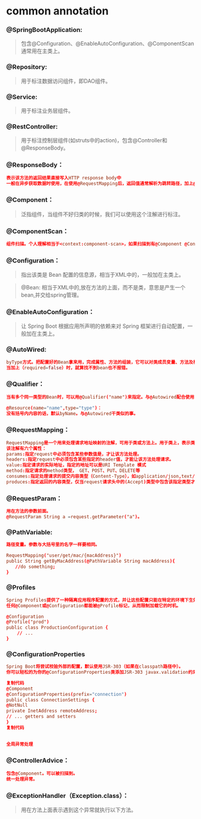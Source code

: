 # common annotation

### @SpringBootApplication:
> 包含@Configuration、@EnableAutoConfiguration、@ComponentScan 通常用在主类上。

### @Repository:
> 用于标注数据访问组件，即DAO组件。

### @Service:
> 用于标注业务层组件。 

### @RestController:
> 用于标注控制层组件(如struts中的action)，包含@Controller和@ResponseBody。

### @ResponseBody：
```conf
表示该方法的返回结果直接写入HTTP response body中
一般在异步获取数据时使用，在使用@RequestMapping后，返回值通常解析为跳转路径，加上@responsebody后返回结果不会被解析为跳转路径，而是直接写入HTTP response body中。比如异步获取json数据，加上@responsebody后，会直接返回json数据。
```

### @Component：
> 泛指组件，当组件不好归类的时候，我们可以使用这个注解进行标注。

### @ComponentScan：
```conf
组件扫描。个人理解相当于<context:component-scan>，如果扫描到有@Component @Controller @Service等这些注解的类，则把这些类注册为bean。
```

### @Configuration：
> 指出该类是 Bean 配置的信息源，相当于XML中的<beans></beans>，一般加在主类上。

> @Bean:
> 相当于XML中的<bean></bean>,放在方法的上面，而不是类，意思是产生一个bean,并交给spring管理。

### @EnableAutoConfiguration：
> 让 Spring Boot 根据应用所声明的依赖来对 Spring 框架进行自动配置，一般加在主类上。

### @AutoWired:
```conf
byType方式。把配置好的Bean拿来用，完成属性、方法的组装，它可以对类成员变量、方法及构造函数进行标注，完成自动装配的工作。
当加上（required=false）时，就算找不到bean也不报错。
```

### @Qualifier：
```conf
当有多个同一类型的Bean时，可以用@Qualifier("name")来指定。与@Autowired配合使用

@Resource(name="name",type="type")：
没有括号内内容的话，默认byName。与@Autowired干类似的事。

```
 

### @RequestMapping：
```conf
RequestMapping是一个用来处理请求地址映射的注解，可用于类或方法上。用于类上，表示类中的所有响应请求的方法都是以该地址作为父路径。
该注解有六个属性：
params:指定request中必须包含某些参数值是，才让该方法处理。
headers:指定request中必须包含某些指定的header值，才能让该方法处理请求。
value:指定请求的实际地址，指定的地址可以是URI Template 模式
method:指定请求的method类型， GET、POST、PUT、DELETE等
consumes:指定处理请求的提交内容类型（Content-Type），如application/json,text/html;
produces:指定返回的内容类型，仅当request请求头中的(Accept)类型中包含该指定类型才返回
```

### @RequestParam：
```conf
用在方法的参数前面。
@RequestParam String a =request.getParameter("a")。
```

### @PathVariable:
```conf
路径变量。参数与大括号里的名字一样要相同。

RequestMapping("user/get/mac/{macAddress}")
public String getByMacAddress(@PathVariable String macAddress){
　　//do something;
}
```

### @Profiles
```conf
Spring Profiles提供了一种隔离应用程序配置的方式，并让这些配置只能在特定的环境下生效。
任何@Component或@Configuration都能被@Profile标记，从而限制加载它的时机。

@Configuration
@Profile("prod")
public class ProductionConfiguration {
    // ...
}
```

### @ConfigurationProperties
```conf
Spring Boot将尝试校验外部的配置，默认使用JSR-303（如果在classpath路径中）。
你可以轻松的为你的@ConfigurationProperties类添加JSR-303 javax.validation约束注解：

复制代码
@Component
@ConfigurationProperties(prefix="connection")
public class ConnectionSettings {
@NotNull
private InetAddress remoteAddress;
// ... getters and setters
}
复制代码
 

全局异常处理
```

### @ControllerAdvice：
```conf
包含@Component。可以被扫描到。
统一处理异常。
```

### @ExceptionHandler（Exception.class）：
> 用在方法上面表示遇到这个异常就执行以下方法。
